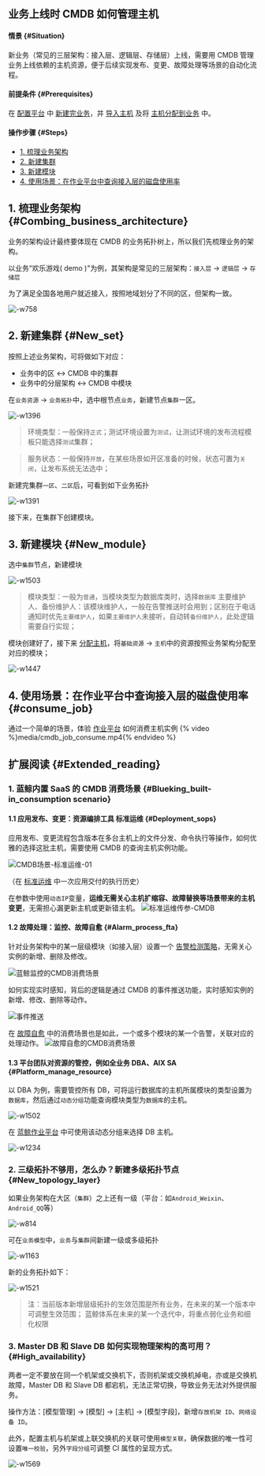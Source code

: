 ## 业务上线时 CMDB 如何管理主机

#### 情景 {#Situation}
新业务（常见的三层架构：接入层、逻辑层、存储层）上线，需要用 CMDB 管理业务上线依赖的主机资源，便于后续实现发布、变更、故障处理等场景的自动化流程。

#### 前提条件 {#Prerequisites}
在 [配置平台](https://docs.bk.tencent.com/cmdb/) 中 [新建完业务](https://docs.bk.tencent.com/cmdb/Introduction.html#%EF%BC%881%EF%BC%89%E6%96%B0%E5%BB%BA%E4%B8%9A%E5%8A%A1)，并 [导入主机](https://docs.bk.tencent.com/cmdb/Introduction.html#%E4%B8%BB%E6%9C%BA%E5%AF%BC%E5%85%A5) 及将 [主机分配到业务](https://docs.bk.tencent.com/cmdb/Introduction.html#%E4%B8%BB%E6%9C%BA%E5%88%86%E9%85%8D%E5%88%B0%E4%B8%9A%E5%8A%A1) 中。

#### 操作步骤 {#Steps}
* [1. 梳理业务架构](#Combing_business_architecture)
* [2. 新建集群](#New_set)
* [3. 新建模块](#New_module)
* [4. 使用场景：在作业平台中查询接入层的磁盘使用率](#consume_job)

## 1. 梳理业务架构 {#Combing_business_architecture}
业务的架构设计最终要体现在 CMDB 的业务拓扑树上，所以我们先梳理业务的架构。

以业务“欢乐游戏( demo )"为例，其架构是常见的三层架构：`接入层` -> `逻辑层` -> `存储层` 

为了满足全国各地用户就近接入，按照地域划分了不同的区，但架构一致。

![-w758](media/15625775986620.jpg)

## 2. 新建集群 {#New_set}

按照上述业务架构，可将做如下对应：

- 业务中的区 <-> CMDB 中的集群
- 业务中的分层架构 <-> CMDB 中模块

在`业务资源` -> `业务拓扑`中，选中根节点`业务`，新建节点`集群`一区。

![-w1396](media/15625781118900.jpg)

> 环境类型：一般保持`正式`；测试环境设置为`测试`，让测试环境的发布流程模板只能选择`测试`集群；

> 服务状态：一般保持`开放`，在某些场景如开区准备的时候，状态可置为`关闭`，让发布系统无法选中；

新建完集群`一区`、`二区`后，可看到如下业务拓扑

![-w1391](media/15625845771786.jpg)

接下来，在集群下创建模块。

## 3. 新建模块 {#New_module}

选中`集群`节点，新建模块

![-w1503](media/15625851392280.jpg)

> 模块类型：一般为`普通`，当模块类型为数据库类时，选择`数据库`
> 主要维护人、备份维护人：该模块维护人，一般在告警推送时会用到；区别在于电话通知时优先`主要维护人`，如果`主要维护人`未接听，自动转`备份维护人`，此处逻辑需要自行实现；

模块创建好了，接下来 [分配主机](https://docs.bk.tencent.com/cmdb/Introduction.html#%EF%BC%884%EF%BC%89%E4%B8%BB%E6%9C%BA%E8%BD%AC%E7%A7%BB)，将`基础资源` -> `主机`中的资源按照业务架构分配至对应的模块；

![-w1447](media/15625859972786.jpg)

## 4. 使用场景：在作业平台中查询接入层的磁盘使用率  {#consume_job}

通过一个简单的场景，体验 [作业平台](https://docs.bk.tencent.com/job/) 如何消费主机实例
{% video %}media/cmdb_job_consume.mp4{% endvideo %}


## 扩展阅读 {#Extended_reading}
### 1. 蓝鲸内置 SaaS 的 CMDB 消费场景 {#Blueking_built-in_consumption scenario}
#### 1.1 应用发布、变更：资源编排工具 标准运维 {#Deployment_sops}

应用发布、变更流程包含版本在多台主机上的文件分发、命令执行等操作，如何优雅的选择这批主机，需要使用 CMDB 的查询主机实例功能。

![CMDB场景-标准运维-01](media/CMDB%E5%9C%BA%E6%99%AF-%E6%A0%87%E5%87%86%E8%BF%90%E7%BB%B4-01.png)

（在 [标准运维](https://docs.bk.tencent.com/gcloud/product.html) 中一次应用交付的执行历史）

在参数中使用`动态IP`变量，**运维无需关心主机扩缩容、故障替换等场景带来的主机变更**，无需担心漏更新主机或更新错主机。
![标准运维传参-CMDB](media/%E6%A0%87%E5%87%86%E8%BF%90%E7%BB%B4%E4%BC%A0%E5%8F%82-CMDB.png)

#### 1.2 故障处理：监控、故障自愈 {#Alarm_process_fta}

针对业务架构中的某一层级模块（如接入层）设置一个 [告警检测策略](https://docs.bk.tencent.com/bk_monitor/)，无需关心实例的新增、删除及修改。

![蓝鲸监控的CMDB消费场景](media/%E8%93%9D%E9%B2%B8%E7%9B%91%E6%8E%A7%E7%9A%84CMDB%E6%B6%88%E8%B4%B9%E5%9C%BA%E6%99%AF.png)

如何实现实时感知，背后的逻辑是通过 CMDB 的事件推送功能，实时感知实例的新增、修改、删除等动作。

![事件推送](media/%E4%BA%8B%E4%BB%B6%E6%8E%A8%E9%80%81.png)

在 [故障自愈](https://docs.bk.tencent.com/fta/) 中的消费场景也是如此，一个或多个模块的某一个告警，关联对应的处理动作。
![故障自愈的CMDB消费场景](media/%E6%95%85%E9%9A%9C%E8%87%AA%E6%84%88%E7%9A%84CMDB%E6%B6%88%E8%B4%B9%E5%9C%BA%E6%99%AF.png)

#### 1.3 平台团队对资源的管控，例如全业务 DBA、AIX SA {#Platform_manage_resource}

以 DBA 为例，需要管控所有 DB，可将运行数据库的主机所属模块的类型设置为`数据库`，然后通过`动态分组`功能查询模块类型为`数据库`的主机。

![-w1502](media/15625888898060.jpg)

在 [蓝鲸作业平台](https://docs.bk.tencent.com/job/) 中可使用该动态分组来选择 DB 主机。

![-w1234](media/15625757452328.jpg)


### 2. 三级拓扑不够用，怎么办？新建多级拓扑节点 {#New_topology_layer}

如果业务架构在大区（`集群`）之上还有一级（平台：如`Android_Weixin`、`Android_QQ`等）

![-w814](media/15625862638485.jpg)

可在`业务模型`中，`业务`与`集群`间新建一级或多级拓扑

![-w1163](media/15625750066642.jpg)

新的业务拓扑如下：

![-w1521](media/15625764667893.jpg)

> 注：当前版本新增层级拓扑的生效范围是所有业务，在未来的某一个版本中可调整生效范围；
> 蓝鲸体系在未来的某一个迭代中，将重点弱化业务和细化权限


### 3. Master DB 和 Slave DB 如何实现物理架构的高可用？  {#High_availability}
两者一定不要放在同一个机架或交换机下，否则机架或交换机掉电，亦或是交换机故障，Master DB 和 Slave DB 都宕机，无法正常切换，导致业务无法对外提供服务。

操作方法：[模型管理] -> [模型] -> [主机] -> [模型字段]，新增`存放机架 ID`、`网络设备 ID`。

此外，配置主机与机架或上联交换机的关联可使用`模型关联`，确保数据的唯一性可设置`唯一校验`，另外`字段分组`可调整 CI 属性的呈现方式。

![-w1569](media/15637891727474.jpg)






